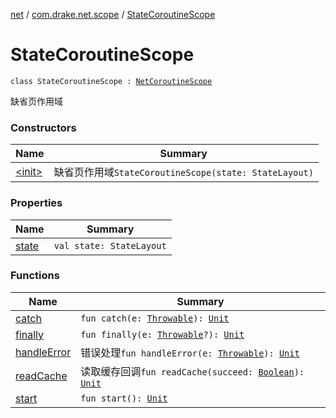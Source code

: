 [net](../../index.md) / [com.drake.net.scope](../index.md) / [StateCoroutineScope](./index.md)

# StateCoroutineScope

`class StateCoroutineScope : `[`NetCoroutineScope`](../-net-coroutine-scope/index.md)

缺省页作用域

### Constructors

| Name | Summary |
|---|---|
| [&lt;init&gt;](-init-.md) | 缺省页作用域`StateCoroutineScope(state: StateLayout)` |

### Properties

| Name | Summary |
|---|---|
| [state](state.md) | `val state: StateLayout` |

### Functions

| Name | Summary |
|---|---|
| [catch](catch.md) | `fun catch(e: `[`Throwable`](https://kotlinlang.org/api/latest/jvm/stdlib/kotlin/-throwable/index.html)`): `[`Unit`](https://kotlinlang.org/api/latest/jvm/stdlib/kotlin/-unit/index.html) |
| [finally](finally.md) | `fun finally(e: `[`Throwable`](https://kotlinlang.org/api/latest/jvm/stdlib/kotlin/-throwable/index.html)`?): `[`Unit`](https://kotlinlang.org/api/latest/jvm/stdlib/kotlin/-unit/index.html) |
| [handleError](handle-error.md) | 错误处理`fun handleError(e: `[`Throwable`](https://kotlinlang.org/api/latest/jvm/stdlib/kotlin/-throwable/index.html)`): `[`Unit`](https://kotlinlang.org/api/latest/jvm/stdlib/kotlin/-unit/index.html) |
| [readCache](read-cache.md) | 读取缓存回调`fun readCache(succeed: `[`Boolean`](https://kotlinlang.org/api/latest/jvm/stdlib/kotlin/-boolean/index.html)`): `[`Unit`](https://kotlinlang.org/api/latest/jvm/stdlib/kotlin/-unit/index.html) |
| [start](start.md) | `fun start(): `[`Unit`](https://kotlinlang.org/api/latest/jvm/stdlib/kotlin/-unit/index.html) |
